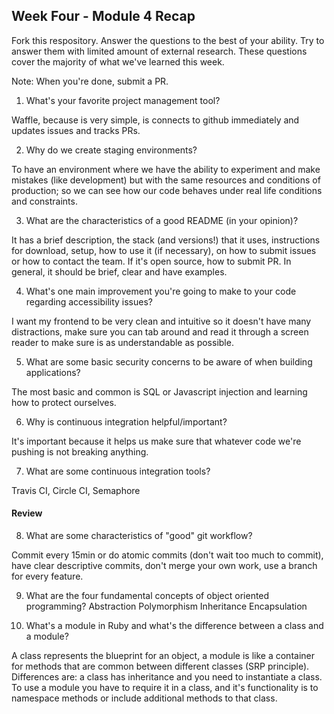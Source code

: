 ## Week Four - Module 4 Recap

Fork this respository. Answer the questions to the best of your ability. Try to answer them with limited amount of external research. These questions cover the majority of what we've learned this week. 

Note: When you're done, submit a PR. 

1. What's your favorite project management tool?

Waffle, because is very simple, is connects to github immediately and updates issues and tracks PRs.

2. Why do we create staging environments?

To have an environment where we have the ability to experiment and make mistakes (like development) but with the same resources and conditions of production; so we can see how our code behaves under real life conditions and constraints.

3. What are the characteristics of a good README (in your opinion)?

It has a brief description, the stack (and versions!) that it uses, instructions for download, setup, how to use it (if necessary), on how to submit issues or how to contact the team. If it's open source, how to submit PR. 
In general, it should be brief, clear and have examples.

4. What's one main improvement you're going to make to your code regarding accessibility issues?

I want my frontend to be very clean and intuitive so it doesn't have many distractions, make sure you can tab around and read it through a screen reader to make sure is as understandable as possible.

5. What are some basic security concerns to be aware of when building applications?

The most basic and common is SQL or Javascript injection and learning how to protect ourselves.

6. Why is continuous integration helpful/important?

It's important because it helps us make sure that whatever code we're pushing is not breaking anything.

7. What are some continuous integration tools?

Travis CI, Circle CI, Semaphore

#### Review  

8. What are some characteristics of "good" git workflow?

Commit every 15min or do atomic commits (don't wait too much to commit), have clear descriptive commits, don't merge your own work, use a branch for every feature.

9. What are the four fundamental concepts of object oriented programming?
Abstraction
Polymorphism
Inheritance
Encapsulation

10. What's a module in Ruby and what's the difference between a class and a module?

A class represents the blueprint for an object, a module is like a container for methods that are common between different classes (SRP principle). Differences are: a class has inheritance and you need to instantiate a class. To use a module you have to require it in a class, and it's functionality is to namespace methods or include additional methods to that class. 
